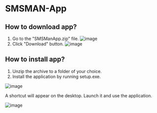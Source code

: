 # SMSMAN-App

## How to download app?  
1. Go to the "SMSManApp.zip" file.
![image](https://user-images.githubusercontent.com/91910362/138068030-b1b6cb62-964a-49a9-bff3-8ae5879edcd1.png)
2. Click "Download" button.
![image](https://user-images.githubusercontent.com/91910362/138068452-ffeb6724-edca-4362-993c-97ef5e5837b7.png)
## How to install app?
1. Unzip the archive to a folder of your choice.
2. Install the application by running setup.exe.

![image](https://user-images.githubusercontent.com/91910362/138070337-84992020-03c2-48de-8d2b-a8cb9928576b.png)

A shortcut will appear on the desktop. Launch it and use the application.

![image](https://user-images.githubusercontent.com/91910362/138070513-448fdbaa-1e79-44dd-8659-98c8f518461f.png)

